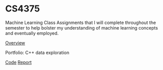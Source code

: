 # CS4375
Machine Learning Class
 Assignments that I will complete throughout the semester to help bolster my understanding of machine learning concepts and eventually employed.
 
 [Overview](https://github.com/TrayBanks/CS4375/blob/4b31d805f1e25f1855abee485b819fceaa62c2f8/CS4375%20Overview.pdf)
 
 Portfolio: C++ data exploration
 
 [Code](https://github.com/TrayBanks/CS4375/blob/8782256caf538d640b0b4647f5fe229fb954430c/DataExploration.cpp)
 [Report]()
